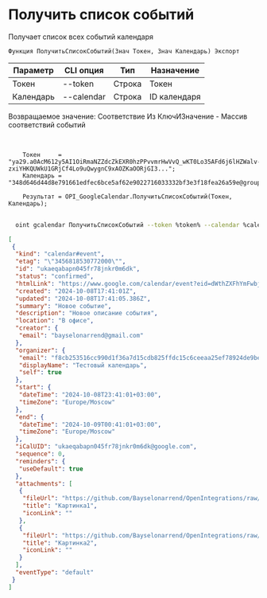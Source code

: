 ﻿---
sidebar_position: 2
---

# Получить список событий
 Получает список всех событий календаря



`Функция ПолучитьСписокСобытий(Знач Токен, Знач Календарь) Экспорт`

  | Параметр | CLI опция | Тип | Назначение |
  |-|-|-|-|
  | Токен | --token | Строка | Токен |
  | Календарь | --calendar | Строка | ID календаря |

  
  Возвращаемое значение:   Соответствие Из КлючИЗначение - Массив соответствий событий

<br/>




```bsl title="Пример кода"
    Токен     = "ya29.a0AcM612y5AI1OiRmaNZZdcZkEXR0hzPPvvmrHwVvQ_wKT0Lo35AFd6j6lHZWalv-zxiYHKQUWkU1GRjCf4Lo9uQwygnC9xAOZKaOORjGI3...";
    Календарь = "348d646d44d8e791661edfec6bce5af62e9022716033332bf3e3f18fea26a59e@group.calendar.google.com";

    Результат = OPI_GoogleCalendar.ПолучитьСписокСобытий(Токен, Календарь);
```



```sh title="Пример команды CLI"
    
  oint gcalendar ПолучитьСписокСобытий --token %token% --calendar %calendar%

```

```json title="Результат"
[
 {
  "kind": "calendar#event",
  "etag": "\"3456818530772000\"",
  "id": "ukaeqabapn045fr78jnkr0m6dk",
  "status": "confirmed",
  "htmlLink": "https://www.google.com/calendar/event?eid=dWthZXFhYmFwbjA0NWZyNzhqbmtyMG02ZGsgZjhjYjI1MzUxNmNjOTkwZDFmMzZhN2QxNWNkYjgyNWZmZGMxNWM2Y2VlYWEyNWVmNzg5MjRkZTliZWVhM2E1NkBn",
  "created": "2024-10-08T17:41:01Z",
  "updated": "2024-10-08T17:41:05.386Z",
  "summary": "Новое событие",
  "description": "Новое описание события",
  "location": "В офисе",
  "creator": {
   "email": "bayselonarrend@gmail.com"
  },
  "organizer": {
   "email": "f8cb253516cc990d1f36a7d15cdb825ffdc15c6ceeaa25ef78924de9beea3a56@group.calendar.google.com",
   "displayName": "Тестовый календарь",
   "self": true
  },
  "start": {
   "dateTime": "2024-10-08T23:41:01+03:00",
   "timeZone": "Europe/Moscow"
  },
  "end": {
   "dateTime": "2024-10-09T00:41:01+03:00",
   "timeZone": "Europe/Moscow"
  },
  "iCalUID": "ukaeqabapn045fr78jnkr0m6dk@google.com",
  "sequence": 0,
  "reminders": {
   "useDefault": true
  },
  "attachments": [
   {
    "fileUrl": "https://github.com/Bayselonarrend/OpenIntegrations/raw/main/service/test_data/picture.jpg",
    "title": "Картинка1",
    "iconLink": ""
   },
   {
    "fileUrl": "https://github.com/Bayselonarrend/OpenIntegrations/raw/main/service/test_data/picture2.jpg",
    "title": "Картинка2",
    "iconLink": ""
   }
  ],
  "eventType": "default"
 }
]
```
